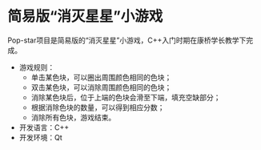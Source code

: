# 简易版“消灭星星”小游戏
Pop-star项目是简易版的“消灭星星”小游戏，C++入门时期在康桥学长教学下完成。
- 游戏规则：
  - 单击某色块，可以圈出周围颜色相同的色块；
  - 双击某色块，可以消除周围颜色相同的色块；
  - 消除某色块后，位于上端的色块会滑至下端，填充空缺部分；
  - 根据消除色块的数量，可以得到相应分数；
  - 消除所有色块，游戏结束。
- 开发语言：C++
- 开发环境：Qt
